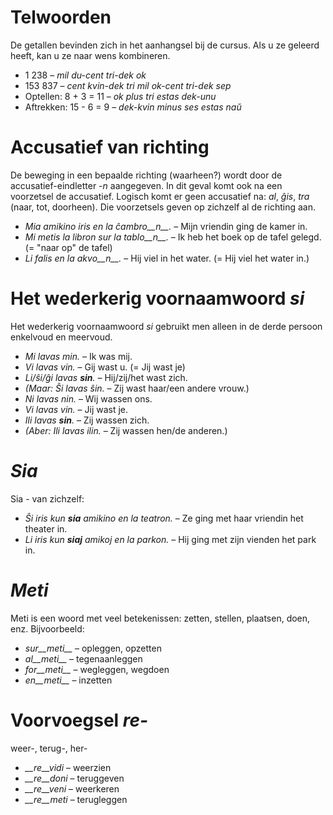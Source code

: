 # Telwoorden

De getallen bevinden zich in het aanhangsel bij de cursus. Als u ze geleerd heeft, kan u ze naar wens kombineren.

- 1 238                     – *mil du-cent tri-dek ok*
- 153 837                   – *cent kvin-dek tri mil ok-cent tri-dek sep*
- Optellen:      8 + 3 = 11 – *ok plus tri estas dek-unu*
- Aftrekken:  15 - 6 = 9 – *dek-kvin minus ses estas naŭ*
 

# Accusatief van richting

De beweging in een bepaalde richting (waarheen?) wordt door de accusatief-eindletter *-n* aangegeven. In dit geval komt ook na een voorzetsel de accusatief. Logisch komt er geen accusatief na: *al*, *ĝis*, *tra* (naar, tot, doorheen). Die voorzetsels geven op zichzelf al de richting aan.

- *Mia amikino iris en la ĉambro__n__.* – Mijn vriendin ging de kamer in.
- *Mi metis la libron sur la tablo__n__.* – Ik heb het boek op de tafel gelegd. (= "naar op" de tafel)
- *Li falis en la akvo__n__.* – Hij viel in het water. (= Hij viel het water in.)
 

# Het wederkerig voornaamwoord *si*

Het wederkerig voornaamwoord *si* gebruikt men alleen in de derde persoon enkelvoud en meervoud.

- *Mi lavas min.* – Ik was mij.
- *Vi lavas vin.* – Gij wast u. (= Jij wast je)
- *Li/ŝi/ĝi lavas __sin__.* – Hij/zij/het wast zich.
- *(Maar: Ŝi lavas ŝin.* – Zij wast haar/een andere vrouw.)
- *Ni lavas nin.* – Wij wassen ons.
- *Vi lavas vin.* – Jij  wast je.
- *Ili lavas __sin__.* – Zij wassen zich.
- *(Aber: Ili lavas ilin.* – Zij wassen hen/de anderen.)
 

# *Sia*

Sia - van zichzelf:

- *Ŝi iris kun __sia__ amikino en la teatron.* – Ze ging met haar vriendin het theater in.
- *Li iris kun __siaj__ amikoj en la parkon.* – Hij ging met zijn vienden het park in.
 

# *Meti*

Meti is een woord met veel betekenissen: zetten, stellen, plaatsen, doen, enz. Bijvoorbeeld:

- *sur__meti__* – opleggen, opzetten
- *al__meti__*  – tegenaanleggen
- *for__meti__* – wegleggen, wegdoen
- *en__meti__*  – inzetten

 

# Voorvoegsel *re-*

weer-, terug-, her-

- *__re__vidi* – weerzien
- *__re__doni* – teruggeven
- *__re__veni* – weerkeren
- *__re__meti* – terugleggen

 
